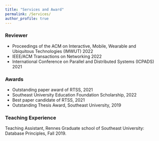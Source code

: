```yaml
---
title: "Services and Award"
permalink: /Services/
author_profile: true
---
```

### Reviewer

* Proceedings of the ACM on Interactive, Mobile, Wearable and Ubiquitous Technologies (IMWUT) 2022
* IEEE/ACM Transactions on Networking 2022
* International Conference on Parallel and Distributed Systems (ICPADS) 2021 

### Awards

* Outstanding paper award of RTSS, 2021
* Southeast University Education Foundation Scholarship, 2022
* Best paper candidate of RTSS, 2021
* Outstanding Thesis Award, Southeast University, 2019


### Teaching Experience	
Teaching Assistant, Rennes Graduate school of Southeast University: Database Principles, Fall 2019. 
